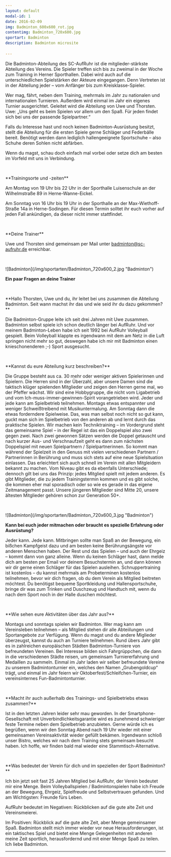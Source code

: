 ```yaml
---
layout: default
modal-id: 1
date: 2016-02-09
img: Badminton_600x600_rot.jpg
contentimg: Badminton_720x600.jpg
sportart: Badminton
description: Badminton microsite
             
---
```




  
  Die Badminton-Abteilung des SC-AufRuhr ist die mitglieder-stärkste Abteilung des Vereins. Die Spieler treffen sich bis zu zweimal in der Woche zum Training in Herner Sporthallen. Dabei wird auch auf die unterschiedlichen Spielstärken der Akteure eingegangen. Denn Vertreten ist in der Abteilung jeder – vom Anfänger bis zum Kreisklasse-Spieler. 

  Wer mag, fährt, neben dem Training, mehrmals im Jahr zu nationalen und internationalen Turnieren. Außerdem wird einmal im Jahr ein eigenes Turnier ausgerichtet. Geleitet wird die Abteilung von Uwe und Thorsten. Uwe: „Uns geht es beim Spielen vor allem um den Spaß. Für jeden findet sich bei uns der passende Spielpartner.“

  Falls du Interesse hast und noch keinen Badminton-Ausrüstung besitzt, stellt die Abteilung für die ersten Spiele gerne Schläger und Federbälle bereit. Benötigt werden dann lediglich hallengeeignete Sportschuhe – also Schuhe deren Sohlen nicht abfärben.
  
Wenn du magst, schau doch einfach mal vorbei oder setze dich am besten im Vorfeld mit uns in Verbindung.

<p>&nbsp;</p>
**Trainingsorte und -zeiten**

Am Montag von 19 Uhr bis 22 Uhr in der Sporthalle Luisenschule an der Wilhelmstraße 89 in Herne-Wanne-Eickel.

Am Sonntag von 16 Uhr bis 19 Uhr in der Sporthalle an der Max-Wiethoff-Straße 14a in Herne-Sodingen. Für diesen Termin solltet ihr euch vorher auf jeden Fall ankündigen, da dieser nicht immer stattfindet.

<p>&nbsp;</p>
**Deine Trainer**

Uwe und Thorsten sind gemeinsam per Mail unter [badminton@sc-aufruhr.de](mailto:badminton@sc-aufruhr.de) erreichbar.

<p>&nbsp;</p>
![Badminton](/img/sportarten/Badminton_720x600_2.jpg "Badminton")


**Ein paar Fragen an deine Trainer**

<p>&nbsp;</p>
**Hallo Thorsten, Uwe und du, ihr leitet bei uns zusammen die Abteilung Badminton. Seit wann machst ihr das und wie seid ihr du dazu gekommen?**
  
  Die Badminton-Gruppe leite ich seit drei Jahren mit Uwe zusammen. Badminton selbst spiele ich schon deutlich länger bei AufRuhr. Und vor meinem Badminton-Leben habe ich seit 1992 bei AufRuhr Volleyball gespielt. Beim Volleyball klappte es irgendwann mit dem am Netz in die Luft springen nicht mehr so gut, deswegen habe ich mir mit Badminton einen knieschonenderen ;-) Sport ausgesucht.
<p>&nbsp;</p>
**Kannst du eure Abteilung kurz beschreiben?**

Die Gruppe besteht aus ca. 30 mehr oder weniger aktiven Spielerinnen und Spielern. Die Herren sind in der Überzahl, aber unsere Damen sind die taktisch klüger spielenden Mitglieder und zeigen den Herren gerne mal, wo der Pfeffer wächst. Wir sind eine Hobbygruppe, die nicht vom Ligabetrieb und vom Ich-muss-immer-gewinnen-Spirit vorangetrieben wird. Jeder und jede kann am Spielbetrieb teilnehmen. Montags etwas entspannter und weniger Schweißtreibend mit Musikuntermalung. Am Sonntag dann die  etwas forderndere Spielweise. Das, was man selbst noch nicht so gut kann, guckt man sich im Spielbetrieb von den anderen ab und lernt durch das praktische Spielen. Wir machen kein Techniktraining – im Vordergrund steht das gemeinsame Spiel – in der Regel ist das ein Doppelspiel also zwei gegen zwei. Nach zwei gewonnen Sätzen werden die Doppel getauscht und nach kurzer Aus- und Verschnaufzeit geht es dann zum nächsten Doppelspiel mit neuen Spielpartnern / Spielpartnerinnen. So kommt man während der Spielzeit in den Genuss mit vielen verschiedenen Partnern / Partnerinnen in Berührung und muss sich stets auf eine neue Spielsituation einlassen. Das erleichtert sich auch schnell im Verein mit allen Mitgleidern bekannt zu machen. Vom Niveau gibt es da ebenfalls Unterschiede; dennoch gilt bei uns das Prinzip: jedes Mitglied spielt mit jedem anderen. Es gibt Mitglieder, die zu jedem Trainingstermin kommen und es gibt solche, die kommen eher mal sporadisch oder so wie es gerade in das eigene Zeitmanagement passt. Unsere jüngeren Mitglieder sind Mitte 20, unsere ältesten Mitglieder gehören schon zur Generation 50+. 

<p>&nbsp;</p>
![Badminton](/img/sportarten/Badminton_720x600_3.jpg "Badminton")

**Kann bei euch jeder mitmachen oder braucht es spezielle Erfahrung oder Ausrüstung?**

Jeder kann. Jede kann. Mitbringen sollte man Spaß an der Bewegung, ein bißchen Kampfgeist dazu und am besten keine Berührungsängste vor anderen Menschen haben. Der Rest und das Spielen – und auch der Ehrgeiz – kommt dann von ganz alleine. Wenn du keinen Schläger hast, dann melde dich am besten per Email vor deinem Besuchstermin an, und dann können wir dir gerne einen Schläger für das Spielen ausleihen. Schnuppertraining ist kostenlos – du kannst mehrmals am Probeterminen kostenlos teilnehmen, bevor wir dich fragen, ob du dem Verein als Mitglied beitreten möchtest. Du benötigst bequeme Sportkleidung und Hallensportschuhe, bringe dir was zum Trinken und Duschzeug und Handtuch mit, wenn du nach dem Sport noch in der Halle duschen möchtest.
<p>&nbsp;</p>
**Wie sehen eure Aktivitäten über das Jahr aus?**

Montags und sonntags spielen wir Badminton. Wer mag kann am Vereinsleben teilnehmen – als Mitglied stehen dir alle Abteiilungen und Sportangebote zur Verfügung. Wenn du magst und du andere Miglieder überzeugst, kannst du auch an Turniere teilnehmen. Rund übers Jahr gibt es in zahlreichen europäischen Städten Badminton-Turniere von befreundeten Vereinen. Bei Interesse bilden sich Fahrgrüppchen, die dann in die verschiedenen Städte reisen, um gemeinsam Turniererfahrung und Medaillen zu sammeln. Einmal im Jahr laden wir selber befreundete Vereine zu unserem Badmintonturnier ein, welches den Namen „Grubengoldcup“ trägt, und einmal im Jahr feiern wir Oktoberfest/Schleifchen-Turnier, ein vereinsinternes Fun-Badmintonturnier. 
<p>&nbsp;</p>
**Macht ihr auch außerhalb des Trainings- und Spielbetriebs etwas zusammen?**

 Ist in den letzten Jahren leider sehr mau geworden. In der Smartphone-Gesellschaft mit Unverbindlichkeitsgarantie wird es zunehmend schwieriger feste Termine neben dem Spielbetrieb anzubieten. Gerne würde ich es begrüßen, wenn wir den Sonntag Abend nach 19 Uhr wieder mit einer gemeinsamen Vereinsaktivität wieder gefüllt bekämen. Irgendwann schloß unser Bistro, welches wir nach dem Training stets gemeinsam besucht haben. Ich hoffe, wir finden bald mal wieder eine Stammtisch-Alternative. 
<p>&nbsp;</p>
 **Was bedeutet der Verein für dich und im speziellen der Sport Badminton?**

 Ich bin jetzt seit fast 25 Jahren Mitglied bei AufRuhr, der Verein bedeutet mir eine Menge. Beim Volleyballspielen / Badmintonspielen habe ich Freude an der Bewegung, Ehrgeiz, Spielfreude und Selbstvertrauen gefunden. Und am Wichtigsten: Freunde fürs Leben.

AufRuhr bedeutet im Negativen: Rückblicken auf die gute alte Zeit und Vereinsmeierei. 

Im Positiven: Rückblick auf die gute alte Zeit, aber Menge gemeinsamer Spaß.
Badminton stellt mich immer wieder vor neue Herausforderungen, ist ein taktisches Spiel und bietet eine Menge Gelegenheiten mit anderen meine Zeit sportlich, herausfordernd und mit einer Menge Spaß zu teilen. Ich liebe Badminton.


___
